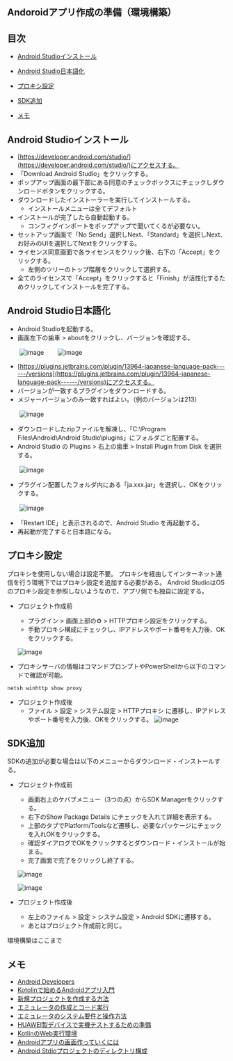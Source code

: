 ## Andoroidアプリ作成の準備（環境構築）
## 目次
- [Android Studioインストール](#anchor1)
- [Android Studio日本語化](#anchor2)
- [プロキシ設定](#anchor3)
- [SDK追加](#anchor4)

- [メモ](#anchor99)

<a id="anchor1"></a>
## Android Studioインストール
- [https://developer.android.com/studio/](https://developer.android.com/studio/)にアクセスする。
- 「Download Android Studio」をクリックする。
- ポップアップ画面の最下部にある同意のチェックボックスにチェックしダウンロードボタンをクリックする。
- ダウンロードしたインストーラーを実行してインストールする。
  - インストールメニューは全てデフォルト
- インストールが完了したら自動起動する。
  - コンフィグインポートをポップアップで聞いてくるが必要ない。
- セットアップ画面で「No Send」選択しNext、「Standard」を選択しNext、お好みのUIを選択してNextをクリックする。
- ライセンス同意画面で各ライセンスをクリック後、右下の「Accept」をクリックする。
  - 左側のツリーのトップ階層をクリックして選択する。
- 全てのライセンスで「Accept」をクリックすると「Finish」が活性化するためクリックしてインストールを完了する。

<a id="anchor2"></a>
## Android Studio日本語化
- Android Studioを起動する。
- 画面左下の歯車 > aboutをクリックし、バージョンを確認する。

　　![image](https://user-images.githubusercontent.com/87625373/208794823-21b746d8-899b-451e-a465-849a38111bde.png)
　　![image](https://user-images.githubusercontent.com/87625373/208795180-9e6c35bb-6bd2-40ec-8a89-fd5353562655.png)

- [https://plugins.jetbrains.com/plugin/13964-japanese-language-pack------/versions](https://plugins.jetbrains.com/plugin/13964-japanese-language-pack------/versions)にアクセスする。
- バージョンが一致するプラグインをダウンロードする。
- メジャーバージョンのみ一致すればよい。（例のバージョンは213）

　　![image](https://user-images.githubusercontent.com/87625373/208795818-2c21a8c4-6e28-4b61-92e8-241bc92142e1.png)

- ダウンロードしたzipファイルを解凍し、「C:\Program Files\Android\Android Studio\plugins」にフォルダごと配置する。
- Android Studio の Plugins > 右上の歯車 > Install Plugin from Disk を選択する。

　　![image](https://user-images.githubusercontent.com/87625373/208794100-c1d7e6e5-942e-4483-bfb1-2511743273b3.png)

- プラグイン配置したフォルダ内にある「ja.xxx.jar」を選択し、OKをクリックする。

　　![image](https://user-images.githubusercontent.com/87625373/208796680-2f47eb23-489e-4836-b001-110467e76747.png)

- 「Restart IDE」と表示されるので、Android Studio を再起動する。
- 再起動が完了すると日本語になる。

<a id="anchor3"></a>
## プロキシ設定
プロキシを使用しない場合は設定不要。
プロキシを経由してインターネット通信を行う環境下ではプロキシ設定を追加する必要がある。
Android StudioはOSのプロキシ設定を参照しないようなので、アプリ側でも独自に設定する。
- プロジェクト作成前
  - プラグイン > 画面上部の⚙ > HTTPプロキシ設定をクリックする。
  - 手動プロキシ構成にチェックし、IPアドレスやポート番号を入力後、OKをクリックする。

  ![image](https://user-images.githubusercontent.com/87625373/209893897-4b40b1f5-5bbd-49e4-a4e1-e12676bc3bbb.png)

- プロキシサーバの情報はコマンドプロンプトやPowerShellから以下のコマンドで確認が可能。
```
netsh winhttp show proxy
```

- プロジェクト作成後
  - ファイル > 設定 > システム設定 > HTTPプロキシ に遷移し、IPアドレスやポート番号を入力後、OKをクリックする。
  ![image](https://user-images.githubusercontent.com/87625373/209636427-12a2ccac-a318-478e-9662-0c1608dd8333.png)

<a id="anchor4"></a>
## SDK追加
SDKの追加が必要な場合は以下のメニューからダウンロード・インストールする。
- プロジェクト作成前
  - 画面右上のケバブメニュー（3つの点）からSDK Managerをクリックする。
  - 右下のShow Package Details にチェックを入れて詳細を表示する。
  - 上部のタブでPlatform/Toolsなど遷移し、必要なパッケージにチェックを入れOKをクリックする。
  - 確認ダイアログでOKをクリックするとダウンロード・インストールが始まる。
  - 完了画面で完了をクリックし終了する。

  ![image](https://user-images.githubusercontent.com/87625373/209634147-d09ed3c9-8cfd-4e6a-8e01-49df391ec483.png)

  ![image](https://user-images.githubusercontent.com/87625373/209634422-d8c37b29-9a5b-4b5b-83cb-ac4497884bcf.png)

- プロジェクト作成後
  - 左上のファイル > 設定 > システム設定 > Android SDKに遷移する。
  - あとはプロジェクト作成前と同じ。

環境構築はここまで

<a id="anchor99"></a>
## メモ
- [Android Developers](https://developer.android.com/?hl=ja)
- [Kotolinで始めるAndroidアプリ入門](https://qiita.com/k-ysd/items/4efdecdfd60afe333a3a)
- [新規プロジェクトを作成する方法](https://original-game.com/develop-android-app-2/)
- [エミュレータの作成とコード実行](https://pouhon.net/android-avd/4698/)
- [エミュレータのシステム要件と操作方法](https://developer.android.com/studio/run/emulator?hl=ja#requirements)
- [HUAWEI製デバイスで実機テストするための準備](https://pouhon.net/android-connection/4619/)
- [KotlinのWeb実行環境](https://developer.android.com/training/kotlinplayground?hl=ja)
- [Androidアプリの画面作っていくには](https://qiita.com/cawmate_hitomi/items/35ae7c218090ae8f60b1)
- [Android Stdioプロジェクトのディレクトリ構成](http://gmonsoon.blog96.fc2.com/blog-entry-107.html)
